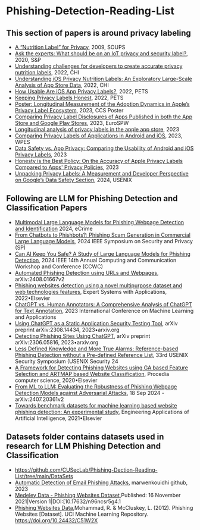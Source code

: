 # Phishing-Detection-Reading-List

## This section of papers is around privacy labeling
- [A “Nutrition Label” for Privacy](https://dl.acm.org/doi/pdf/10.1145/1572532.1572538), 2009, SOUPS
- [Ask the experts: What should be on an IoT privacy and security label?](https://ieeexplore.ieee.org/stamp/stamp.jsp?arnumber=9152770), 2020, S&P
- [Understanding challenges for developers to create accurate privacy nutrition labels](https://dl.acm.org/doi/pdf/10.1145/3491102.3502012), 2022, CHI
- [Understanding iOS Privacy Nutrition Labels: An Exploratory Large-Scale Analysis of App Store Data](https://dl.acm.org/doi/pdf/10.1145/3491101.3519739), 2022, CHI
- [How Usable Are iOS App Privacy Labels?](https://petsymposium.org/popets/2022/popets-2022-0106.pdf), 2022, PETS
- [Keeping Privacy Labels Honest](https://petsymposium.org/popets/2022/popets-2022-0119.pdf), 2022, PETS
- [Poster: Longitudinal Measurement of the Adoption Dynamics in Apple’s Privacy Label Ecosystem](https://dl.acm.org/doi/pdf/10.1145/3576915.3624383), 2023, CCS Poster
- [Comparing Privacy Label Disclosures of Apps Published in both the App Store and Google Play Stores](https://oa.upm.es/75608/1/Final_Submission_Article.pdf), 2023, EuroSPW
- [Longitudinal analysis of privacy labels in the apple app store](https://arxiv.org/pdf/2206.02658), 2023
- [Comparing Privacy Labels of Applications in Android and iOS](https://dl.acm.org/doi/pdf/10.1145/3603216.3624967), 2023, WPES
- [Data Safety vs. App Privacy: Comparing the Usability of Android and iOS Privacy Labels](https://arxiv.org/pdf/2312.03918), 2023
- [Honesty is the Best Policy: On the Accuracy of Apple Privacy Labels Compared to Apps' Privacy Policies](https://arxiv.org/abs/2306.17063), 2023
- [Unpacking Privacy Labels: A Measurement and Developer Perspective on Google’s Data Safety Section](https://www.usenix.org/system/files/sec24summer-prepub-1315-khandelwal.pdf), 2024, USENIX

##  Following are LLM for Phishing Detection and Classification Papers
- [Multimodal Large Language Models for Phishing Webpage Detection and Identification](https://doi.org/10.48550/arXiv.2408.05941) 2024, eCrime
- [From Chatbots to Phishbots?: Phishing Scam Generation in Commercial Large Language Models](https://doi.ieeecomputersociety.org/10.1109/SP54263.2024.00182), 2024 IEEE Symposium on Security and Privacy (SP)
- [Can AI Keep You Safe? A Study of Large Language Models for Phishing Detection](https://doi.org/10.1109/CCWC60891.2024.10427626), 2024 IEEE 14th Annual Computing and Communication Workshop and Conference (CCWC)
- [Automated Phishing Detection using URLs and Webpages](https://doi.org/10.48550/arXiv.2408.01667), arXiv:2408.01667v2
- [Phishing websites detection using a novel multipurpose dataset and web technologies features](https://doi.org/10.1016/j.eswa.2022.118010), Expert Systems with Applications, 2022•Elsevier
- [ChatGPT vs. Human Annotators: A Comprehensive Analysis of ChatGPT for Text Annotation](https://doi.org/10.1109/ICMLA58977.2023.00089), 2023 International Conference on Machine Learning and Applications
- [Using ChatGPT as a Static Application Security Testing Tool](https://doi.org/10.48550/arXiv.2308.14434), arXiv preprint arXiv:2308.14434, 2023•arxiv.org
- [Detecting Phishing Sites Using ChatGPT](https://doi.org/10.48550/arXiv.2306.05816), arXiv preprint arXiv:2306.05816, 2023•arxiv.org
- [Less Defined Knowledge and More True Alarms: Reference-based Phishing Detection without a Pre-defined Reference List](https://www.usenix.org/conference/usenixsecurity24/presentation/liu-ruofan), 33rd USENIX Security Symposium (USENIX Security 24
- [A Framework for Detecting Phishing Websites using GA based Feature Selection and ARTMAP based Website Classification](https://doi.org/10.1016/j.procs.2020.04.116), Procedia computer science, 2020•Elsevier
- [From ML to LLM: Evaluating the Robustness of Phishing Webpage Detection Models against Adversarial Attacks](https://doi.org/10.48550/arXiv.2407.20361), 18 Sep 2024 - arXiv:2407.20361v2
- [Towards benchmark datasets for machine learning based website phishing detection: An experimental study](https://doi.org/10.1016/j.engappai.2021.104347), Engineering Applications of Artificial Intelligence, 2021•Elsevier
  
## Datasets folder contains datasets used in research for LLM Phishing Detection and Classification
- https://github.com/CUSecLab/Phishing-Dection-Reading-List/tree/main/DataSets
- [Automatic Detection of Email Phishing Attacks](https://github.com/marwenkouidhi/automatic-detection-of-email-phishing-attacks.git), marwenkouidhi github, 2023
- [Medeley Data - Phishing Websites Dataset](https://data.mendeley.com/datasets/n96ncsr5g4/1),Published: 16 November 2021|Version 1|DOI:[10.17632/n96ncsr5g4.1
- [Phishing Websites Data](https://archive.ics.uci.edu/dataset/327/phishing+websites),Mohammad, R. & McCluskey, L. (2012). Phishing Websites [Dataset]. UCI Machine Learning Repository. https://doi.org/10.24432/C51W2X
